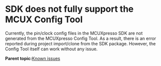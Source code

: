 # SDK does not fully support the MCUX Config Tool 

Currently, the pin/clock config files in the MCUXpresso SDK are not generated from the MCUXpresso Config Tool. As a result, there is an error reported during project import/clone from the SDK package. However, the Config Tool itself can work without any issue.

**Parent topic:**[Known issues](../topics/known_issues.md)

